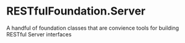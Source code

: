 # RESTfulFoundation.Server
A handful of foundation classes that are convience tools for building RESTful Server interfaces 
